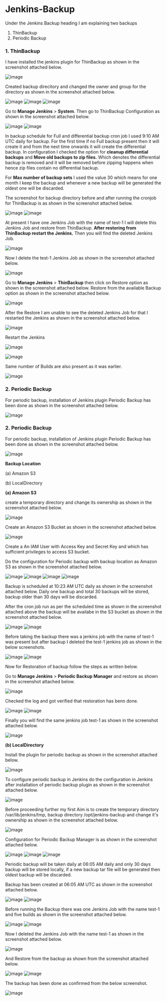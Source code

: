 # Jenkins-Backup

Under the Jenkins Backup heading I am explaining two backups 
1. ThinBackup
2. Periodic Backup

### 1. ThinBackup

I have installed the jenkins plugin for ThinBackup as shown in the screenshot attached below.

![image](https://github.com/user-attachments/assets/27d6c7ef-f4bb-4efa-b630-8b320695e901)

Created backup direcitory and changed the owner and group for the directory as shown in the screenshot attached below.

![image](https://github.com/user-attachments/assets/784be28f-e1ed-4847-9beb-e176c774c131)
![image](https://github.com/user-attachments/assets/0773dbdd-7029-4045-aa5b-d615995327d0)
![image](https://github.com/user-attachments/assets/a203a77a-cc4b-427a-b54c-923be4deefdf)

Go to **Manage Jenkins** > **System**. Then go to ThinBackup Configuration as shown in the screenshot attached below.

![image](https://github.com/user-attachments/assets/c80e55e5-04e8-4544-9518-92f99717f6e9)
![image](https://github.com/user-attachments/assets/b46eee63-90e9-4d67-9b4c-44ea0009f881)

In backup schedule for Full and differential backup cron job I used 9:10 AM UTC daily for backup. For the first time if no Full backup present then it will create it and from the next time onwards it will create the differential backup. In configuration I checked the option for **cleanup differential backups** and **Move old backups to zip files.** Which denotes the differential backup is removed and it will be removed before zipping happens when hence zip files contain no differential backup.

For **Max number of backup sets** I used the value 30 which means for one month I keep the backup and whenever a new backup will be generated the oldest one will be discarded.

The screenshot for backup directory before and after running the cronjob for ThinBackup is as shown in the screenshot attached below.

![image](https://github.com/user-attachments/assets/832c292b-cfe5-41fa-9ea6-ec10f2e10692)
![image](https://github.com/user-attachments/assets/78d694d4-6f65-4dac-9375-3b5df45aaede)

At present I have one Jenkins Job with the name of test-1 I will delete this Jenkins Job and restore from ThinBackup. **After restoring from ThinBackup restart the Jenkins.** Then you will find the deleted Jenkins Job.

![image](https://github.com/user-attachments/assets/3cc7efc7-e572-4517-9eea-7c1198f6500b)

Now I delete the test-1 Jenkins Job as shown in the screenshot attached below.

![image](https://github.com/user-attachments/assets/1f1b6bca-b7a1-43e6-aa08-75ea1ee8943b)

Go to **Manage Jenkins** > **ThinBackup** then click on Restore option as shown in the screenshot attached below. Restore from the available Backup option as shown in the screenshot attached below.

![image](https://github.com/user-attachments/assets/26be47b0-e2ce-4066-904a-93d724241cf4)

After the Restore I am unable to see the deleted Jenkins Job for that I restarted the Jenkins as shown in the screenshot attached below.

![image](https://github.com/user-attachments/assets/1326ef02-3753-4de0-a680-6462eca26e2e)

Restart the Jenkins

![image](https://github.com/user-attachments/assets/91d8985e-44f9-4173-9a0c-0cfab093d15f)

![image](https://github.com/user-attachments/assets/0e71613a-1e1d-453e-9e26-2fb0c8aaba57)

Same number of Builds are also present as it was earlier.

![image](https://github.com/user-attachments/assets/22270bdd-c21d-4957-9eb3-f1c7ede6e3cf)

### 2. Periodic Backup

For periodic backup, installation of Jenkins plugin Periodic Backup has been done as shown in the screenshot attached below.

![image](https://github.com/user-attachments/assets/13815d6c-b57b-47f9-a8e0-d28bf4c986cd)

### 2. Periodic Backup

For periodic backup, installation of Jenkins plugin Periodic Backup has been done as shown in the screenshot attached below.

![image](https://github.com/user-attachments/assets/39c49c0c-6676-419b-a1fb-cb1fe28b34d6)

**Backup Location**

(a) Amazon S3

(b) LocalDirectory

**(a) Amazon S3**

create a temporary directory and change its ownership as shown in the screenshot attached below.

![image](https://github.com/user-attachments/assets/3ec0954a-72f9-49b9-813b-e5519eb723f1)

Create an Amazon S3 Bucket as shown in the screenshot attached below.

![image](https://github.com/user-attachments/assets/076130cb-ae95-4ff8-a398-cc1ba52cd851)

Create a An IAM User with Access Key and Secret Key and which has sufficient privileges to access S3 bucket.

Do the configuration for Periodic backup with backup location as Amazon S3 as shown in the screenshot attached below.

![image](https://github.com/user-attachments/assets/06f9ff55-3466-4b81-9b8a-d82caeb440da)
![image](https://github.com/user-attachments/assets/a6bd557a-47da-4b12-a94f-9dbb018d39cb)
![image](https://github.com/user-attachments/assets/e5b86b49-862e-469b-9f9f-4bbdeb2c0acf)
![image](https://github.com/user-attachments/assets/659dddb8-7faf-434b-bd03-94ac09ecaeec)

Backup is scheduled at 10:23 AM UTC daily as shown in the screenshot attached below. Daily one backup and total 30 backups will be stored, backup older than 30 days will be discarded.

After the cron job run as per the scheduled time as shown in the screenshot attached above the backup will be availabe in the S3 bucket as shown in the screenshot attached below.

![image](https://github.com/user-attachments/assets/ad10a22a-2a39-460d-8955-47b8d656a83b)
![image](https://github.com/user-attachments/assets/d668947b-5704-47e5-9163-21359f6eb968)

Before taking the backup there was a jenkins job with the name of test-1 was present but after backup I deleted the test-1 jenkins job as shown in the below screenshots.

![image](https://github.com/user-attachments/assets/b6eb0b3a-504c-4ea2-a0a0-5abf84caa831)
![image](https://github.com/user-attachments/assets/42a8558f-c051-4717-acc4-e19ab55fad34)

Now for Restoration of backup follow the steps as written below.

Go to **Manage Jenkins** > **Periodic Backup Manager** and restore as shown in the screenshot attached below.

![image](https://github.com/user-attachments/assets/aad781fe-0caf-475a-8d5b-4ca47d00a28c)

Checked the log and got verified that restoration has benn done.

![image](https://github.com/user-attachments/assets/b9df5cbd-7ef6-46f8-ba20-92821fef0118)
![image](https://github.com/user-attachments/assets/038b88c7-5d8a-41cd-afe4-61468856fa16)

Finally you will find the same jenkins job test-1 as shown in the screenshot attached below.

![image](https://github.com/user-attachments/assets/11cfbb08-c387-4209-aaf3-65b2f655ef33)

**(b) LocalDirectory**

Install the plugin for periodic backup as shown in the screenshot attached below.

![image](https://github.com/user-attachments/assets/16f8aebd-82cb-44b4-849e-1a20bbd0a27c)

To configure periodic backup in Jenkins do the configuration in Jenkins after installation of periodic backup plugin as shown in the screenshot attached below.

![image](https://github.com/user-attachments/assets/fe126d2a-9405-44a8-a0d9-1924c15a6197)

Before proceeding further my first Aim is to create the temporary directory /var/lib/jenkins/tmp, backup directory /opt/jenkins-backup and change it's ownership as shown in the screenshot attached below.

![image](https://github.com/user-attachments/assets/47e883af-a706-4ace-96ad-7b12d8a7aa47)

Configuration for Periodic Backup Manager is as shown in the screenshot attached below.

![image](https://github.com/user-attachments/assets/fc6fd8c5-2e7f-4263-a5ac-062a6ed87f32)
![image](https://github.com/user-attachments/assets/7a9ae135-a25c-4a5a-9acb-6d34c817b0f5)
![image](https://github.com/user-attachments/assets/ed55191b-30ba-443c-8d83-ea7498b30dee)

Periodic backup will be taken daily at 06:05 AM daily and only 30 days backup will be stored locally, if a new backup tar file will be generated then oldest backup will be discarded.

Backup has been created at 06:05 AM UTC as shown in the screenshot attached below.

![image](https://github.com/user-attachments/assets/f7d973f8-73a3-4814-b397-943be411abde)
![image](https://github.com/user-attachments/assets/423e20a7-cdd5-43c4-8a55-1ee3826e9d48)

Before running the Backup there was one Jenkins Job with the name test-1 and five builds as shown in the screenshot attached below.

![image](https://github.com/user-attachments/assets/efffb36e-4fe0-4dc1-a7fb-374388343b30)
![image](https://github.com/user-attachments/assets/85294adc-c7f4-418b-9c6a-32c3566fd2d5)

Now I deleted the Jenkins Job with the name test-1 as shown in the screenshot attached below.

![image](https://github.com/user-attachments/assets/281ebae2-0fe9-4767-baea-7a5eb120d83c)

And Restore from the backup as shown from the screenshot attached below.

![image](https://github.com/user-attachments/assets/b1c98676-c3e6-4386-8584-60d11cc36059)
![image](https://github.com/user-attachments/assets/e726e9a6-cb61-42f8-939b-457f78d82ea1)

The backup has been done as confirmed from the below screenshot.

![image](https://github.com/user-attachments/assets/4d4dd849-84fb-4799-ab3b-98be341efb87)
